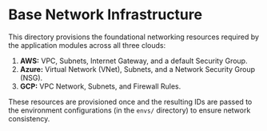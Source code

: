 # Base Network Infrastructure

This directory provisions the foundational networking resources required by the application modules across all three clouds:

1.  **AWS:** VPC, Subnets, Internet Gateway, and a default Security Group.
2.  **Azure:** Virtual Network (VNet), Subnets, and a Network Security Group (NSG).
3.  **GCP:** VPC Network, Subnets, and Firewall Rules.

These resources are provisioned once and the resulting IDs are passed to the environment configurations (in the `envs/` directory) to ensure network consistency.